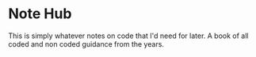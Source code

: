 # Note Hub
This is simply whatever notes on code that I'd need for later. A book of all coded and non coded guidance from the years. 
